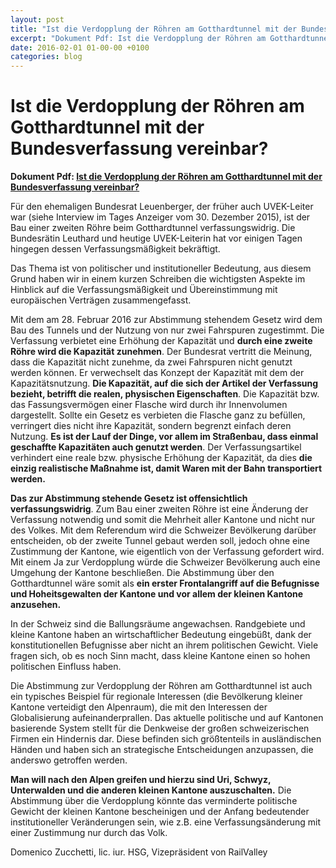 ```yaml
---
layout: post
title: "Ist die Verdopplung der Röhren am Gotthardtunnel mit der Bundesverfassung vereinbar?"
excerpt: "Dokument Pdf: Ist die Verdopplung der Röhren am Gotthardtunnel mit der Bundesverfassung vereinbar?"
date: 2016-02-01 01-00-00 +0100
categories: blog
---
```


# Ist die Verdopplung der Röhren am Gotthardtunnel mit der Bundesverfassung vereinbar?

**Dokument Pdf: [Ist die Verdopplung der Röhren am Gotthardtunnel mit der Bundesverfassung vereinbar?](/files/RaiValley-Verfassungsm%C3%A4ssigkeit-01-02-2016.pdf)**

Für den ehemaligen Bundesrat Leuenberger, der früher auch UVEK-Leiter war (siehe Interview im Tages Anzeiger vom 30\. Dezember 2015), ist der Bau einer zweiten Röhre beim Gotthardtunnel verfassungswidrig. Die Bundesrätin Leuthard und heutige UVEK-Leiterin hat vor einigen Tagen hingegen dessen Verfassungsmäßigkeit bekräftigt.

Das Thema ist von politischer und institutioneller Bedeutung, aus diesem Grund haben wir in einem kurzen Schreiben die wichtigsten Aspekte im Hinblick auf die Verfassungsmäßigkeit und Übereinstimmung mit europäischen Verträgen zusammengefasst.

Mit dem am 28\. Februar 2016 zur Abstimmung stehendem Gesetz wird dem Bau des Tunnels und der Nutzung von nur zwei Fahrspuren zugestimmt. Die Verfassung verbietet eine Erhöhung der Kapazität und **durch eine zweite Röhre wird die Kapazität zunehmen**. Der Bundesrat vertritt die Meinung, dass die Kapazität nicht zunehme, da zwei Fahrspuren nicht genutzt werden können. Er verwechselt das Konzept der Kapazität mit dem der Kapazitätsnutzung. **Die Kapazität, auf die sich der Artikel der Verfassung bezieht, betrifft die realen, physischen Eigenschaften**. Die Kapazität bzw. das Fassungsvermögen einer Flasche wird durch ihr Innenvolumen dargestellt. Sollte ein Gesetz es verbieten die Flasche ganz zu befüllen, verringert dies nicht ihre Kapazität, sondern begrenzt einfach deren Nutzung. **Es ist der Lauf der Dinge, vor allem im Straßenbau, dass einmal geschaffte Kapazitäten auch genutzt werden**. Der Verfassungsartikel verhindert eine reale bzw. physische Erhöhung der Kapazität, da dies **die einzig realistische Maßnahme ist, damit Waren mit der Bahn transportiert werden.**

**Das zur Abstimmung stehende Gesetz ist offensichtlich verfassungswidrig**. Zum Bau einer zweiten Röhre ist eine Änderung der Verfassung notwendig und somit die Mehrheit aller Kantone und nicht nur des Volkes. Mit dem Referendum wird die Schweizer Bevölkerung darüber entscheiden, ob der zweite Tunnel gebaut werden soll, jedoch ohne eine Zustimmung der Kantone, wie eigentlich von der Verfassung gefordert wird. Mit einem Ja zur Verdopplung würde die Schweizer Bevölkerung auch eine Umgehung der Kantone beschließen. Die Abstimmung über den Gotthardtunnel wäre somit als **ein erster Frontalangriff auf die Befugnisse und Hoheitsgewalten der Kantone und vor allem der kleinen Kantone anzusehen.**

In der Schweiz sind die Ballungsräume angewachsen. Randgebiete und kleine Kantone haben an wirtschaftlicher Bedeutung eingebüßt, dank der konstitutionellen Befugnisse aber nicht an ihrem politischen Gewicht. Viele fragen sich, ob es noch Sinn macht, dass kleine Kantone einen so hohen politischen Einfluss haben.

Die Abstimmung zur Verdopplung der Röhren am Gotthardtunnel ist auch ein typisches Beispiel für regionale Interessen (die Bevölkerung kleiner Kantone verteidigt den Alpenraum), die mit den Interessen der Globalisierung aufeinanderprallen. Das aktuelle politische und auf Kantonen basierende System stellt für die Denkweise der großen schweizerischen Firmen ein Hindernis dar. Diese befinden sich größtenteils in ausländischen Händen und haben sich an strategische Entscheidungen anzupassen, die anderswo getroffen werden.

**Man will nach den Alpen greifen und hierzu sind Uri, Schwyz, Unterwalden und die anderen kleinen Kantone auszuschalten.** Die Abstimmung über die Verdopplung könnte das verminderte politische Gewicht der kleinen Kantone bescheinigen und der Anfang bedeutender institutioneller Veränderungen sein, wie z.B. eine Verfassungsänderung mit einer Zustimmung nur durch das Volk.

Domenico Zucchetti, lic. iur. HSG, Vizepräsident von RailValley  

